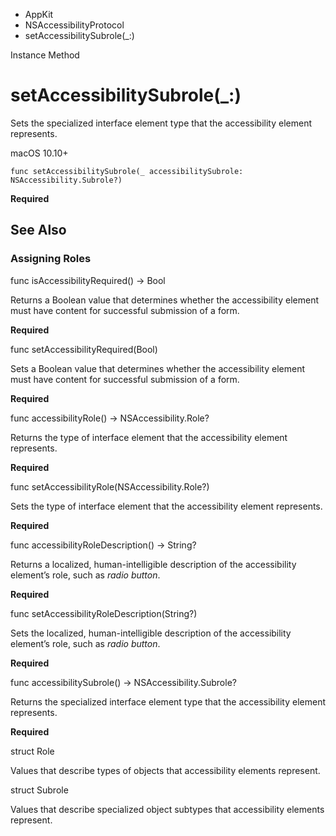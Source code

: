 

- AppKit
- NSAccessibilityProtocol
-  setAccessibilitySubrole(\_:) 

Instance Method

# setAccessibilitySubrole(\_:)

Sets the specialized interface element type that the accessibility element represents.

macOS 10.10+

``` source
func setAccessibilitySubrole(_ accessibilitySubrole: NSAccessibility.Subrole?)
```

**Required**

## See Also

### Assigning Roles

func isAccessibilityRequired() -> Bool

Returns a Boolean value that determines whether the accessibility element must have content for successful submission of a form.

**Required**

func setAccessibilityRequired(Bool)

Sets a Boolean value that determines whether the accessibility element must have content for successful submission of a form.

**Required**

func accessibilityRole() -> NSAccessibility.Role?

Returns the type of interface element that the accessibility element represents.

**Required**

func setAccessibilityRole(NSAccessibility.Role?)

Sets the type of interface element that the accessibility element represents.

**Required**

func accessibilityRoleDescription() -> String?

Returns a localized, human-intelligible description of the accessibility element’s role, such as *radio button*.

**Required**

func setAccessibilityRoleDescription(String?)

Sets the localized, human-intelligible description of the accessibility element’s role, such as *radio button*.

**Required**

func accessibilitySubrole() -> NSAccessibility.Subrole?

Returns the specialized interface element type that the accessibility element represents.

**Required**

struct Role

Values that describe types of objects that accessibility elements represent.

struct Subrole

Values that describe specialized object subtypes that accessibility elements represent.

